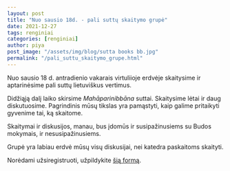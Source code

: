```yaml
---
layout: post
title: "Nuo sausio 18d. - pali suttų skaitymo grupė"
date: 2021-12-27
tags: renginiai
categories: [renginiai]
author: piya
post_image: "/assets/img/blog/sutta books bb.jpg"
permalink: "/pali_suttu_skaitymo_grupe.html"
---
```

Nuo sausio 18 d. antradienio vakarais virtuliioje erdvėje skaitysime ir aptarinėsime pali suttų lietuviškus vertimus.

Didžiąją dalį laiko skirsime *Mahāparinibbāna* suttai. Skaitysime lėtai ir daug diskutuosime. Pagrindinis mūsų tikslas yra pamąstyti, kaip galime pritaikyti gyvenime tai, ką skaitome.

Skaitymai ir diskusijos, manau, bus įdomūs ir susipažinusiems su Budos mokymais, ir nesusipažinusiems.

Grupė yra labiau erdvė mūsų visų diskusijai, nei katedra paskaitoms skaityti.

Norėdami užsiregistruoti, užpildykite [šią formą](https://forms.gle/trrDWXVB3635irKo6).